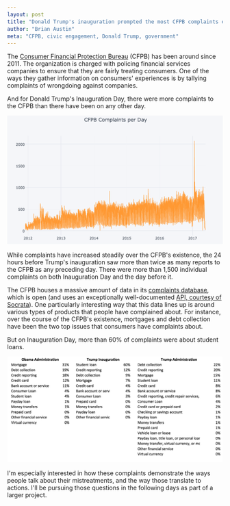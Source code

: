 ```yaml
---
layout: post
title: "Donald Trump's inauguration prompted the most CFPB complaints ever"
author: "Brian Austin"
meta: "CFPB, civic engagement, Donald Trump, government"
---
```

The [Consumer Financial Protection Bureau](https://www.consumerfinance.gov/) (CFPB) has been around since 2011. The organization is charged with policing financial services companies to ensure that they are fairly treating consumers. One of the ways they gather information on consumers' experiences is by tallying complaints of wrongdoing against companies.

And for Donald Trump's Inauguration Day, there were more complaints to the CFPB than there have been on any other day.

![](https://raw.githubusercontent.com/austinbrian/austinbrian.github.io/master/images/Total_cfpb_complaints_5_24.png "That orange spike there is You-Know-Who")

While complaints have increased steadily over the CFPB's existence, the 24 hours before Trump's inauguration saw more than twice as many reports to the CFPB as any preceding day. There were more than 1,500 individual complaints on both Inauguration Day and the day before it.

The CFPB houses a massive amount of data in its [complaints database](https://data.consumerfinance.gov/dataset/Consumer-Complaints/s6ew-h6mp), which is open (and uses an exceptionally well-documented [API, courtesy of Socrata](https://dev.socrata.com/foundry/data.consumerfinance.gov/jhzv-w97w)). One particularly interesting way  that this data lines up is around various types of products that people have complained about. For instance, over the course of the CFPB's existence, mortgages and debt collection have been the two top issues that consumers have complaints about.

But on Inauguration Day, more than 60% of complaints were about student loans.

![](https://raw.githubusercontent.com/austinbrian/austinbrian.github.io/master/images/obama_trump_prod_complaints.png)

I'm especially interested in how these complaints demonstrate the ways people talk about their mistreatments, and the way those translate to actions. I'll be pursuing those questions in the following days as part of a larger project.
